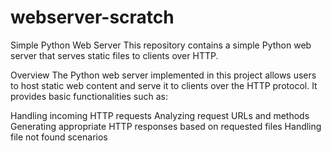 # webserver-scratch
Simple Python Web Server
This repository contains a simple Python web server that serves static files to clients over HTTP.

Overview
The Python web server implemented in this project allows users to host static web content and serve it to clients over the HTTP protocol. It provides basic functionalities such as:

Handling incoming HTTP requests
Analyzing request URLs and methods
Generating appropriate HTTP responses based on requested files
Handling file not found scenarios
